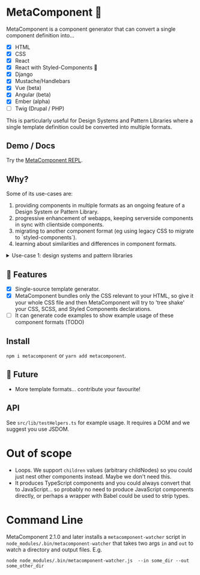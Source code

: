 # MetaComponent 🦚

MetaComponent is a component generator that can convert a single component definition into...

- [x] HTML
- [x] CSS
- [x] React
- [x] React with Styled-Components 💅
- [x] Django
- [x] Mustache/Handlebars
- [x] Vue (beta)
- [x] Angular (beta)
- [x] Ember (alpha)
- [ ] Twig (Drupal / PHP)

This is particularly useful for Design Systems and Pattern Libraries where a single template definition could be converted into multiple formats.

## Demo / Docs

Try the [MetaComponent REPL](https://springload.github.io/metacomponent).

## Why?

Some of its use-cases are:

1. providing components in multiple formats as an ongoing feature of a Design System or Pattern Library.
2. progressive enhancement of webapps, keeping serverside components in sync with clientside components.
3. migrating to another component format (eg using legacy CSS to migrate to \`styled-components\`).
4. learning about similarities and differences in component formats.

<details>
    <summary>Use-case 1: design systems and pattern libraries</summary>

    It's often the case that governments and large organisations have
    websites that have very different websites and components, and
    these differences are often accidental or unnecessary.

    An obvious solution would be to make a Design System or Pattern
    Library where you'd publish components to unify HTML and CSS.

    However one stumbling block is when there's also a divergence in
    web component technology -- they use React, or Vue, Angular,
    Handlebars, Jinja2, Twig, and many, many more.

    It would be a lot of manual work to support all of those comonent
    formats, and so Design Systems and Pattern Libraries typically
    offer HTML/CSS, and maybe one additional format, and all of these
    are written by hand.

    Design Systems often solve one problem (standardising HTML/CSS)
    while creating new technical barriers that may hinder adoption.

    MetaComponent complements Design Systems Pattern Libraries by
    generating components for many frameworks to make it easiser to
    adopt.

</details>

## :gift: Features

- [x] Single-source template generator.
- [x] MetaComponent bundles only the CSS relevant to your HTML, so give it your whole CSS file and then MetaComponent will try to 'tree shake' your CSS, SCSS, and Styled Components declarations.
- [ ] It can generate code examples to show example usage of these component formats (TODO)

## Install

`npm i metacomponent` or `yarn add metacomponent`.

## :crystal_ball: Future

- More template formats... contribute your favourite!

## API

See `src/lib/testHelpers.ts` for example usage. It requires a DOM and we suggest you use JSDOM.

# Out of scope

- Loops. We support `children` values (arbitrary childNodes) so you could just nest other components instead. Maybe we don't need this.
- It produces TypeScript components and you could always convert that to JavaScript... so probably no need to produce JavaScript components directly, or perhaps a wrapper with Babel could be used to strip types.

# Command Line

MetaComponent 2.1.0 and later installs a `metacomponent-watcher` script in `node_modules/.bin/metacomponent-watcher` that takes two args `in` and `out` to watch a directory and output files. E.g.

```
node node_modules/.bin/metacomponent-watcher.js  --in some_dir --out some_other_dir
```
